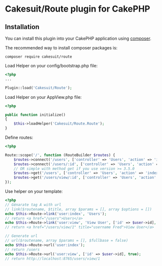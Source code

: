 # Cakesuit/Route plugin for CakePHP

## Installation

You can install this plugin into your CakePHP application using [composer](http://getcomposer.org).

The recommended way to install composer packages is:

```
composer require cakesuit/route

```

Load Helper on your config/bootstrap.php file:
```php
<?php
...

Plugin::load('Cakesuit/Route');
```

Load Helper on your AppView.php file:
```php
<?php

public function initialize()
{
    $this->loadHelper('Cakesuit/Route.Route');
}
```

Define routes:
```php
<?php

Route::scope('/', function (RouteBuilder $routes) {
    $routes->connect('/users', ['controller' => 'Users', 'action' => 'index'], ['_name' => 'users:index']);
    $routes->connect('/users/:id', ['controller' => 'Users', 'action' => 'view'], ['_name' => 'users:view']);
    // OR simple with method get if you use version >= 3.5.0
    $routes->get('/users', ['controller' => 'Users', 'action' => 'index'], 'users:index');
    $routes->get('/users/view/:id', ['controller' => 'Users', 'action' => 'view'], 'users:view');
});

```


Use helper on your template:
```php
<?php 
// Génarate tag A with url
// link($routename, $title, array $params = [], array $options = [])
echo $this->Route->link('user:index', 'Users');
// return <a href="/users">Users</a>
echo $this->Route->link('user:view', 'View User', ['id' => $user->id], ['title' => 'username ' . $user->username]);
// return <a href="/users/view/1" title="username Fred">View User</a>

// Generate url
// url($routename, array $params = [], $fullbase = false)
echo $this->Route->url('user:index');
// return /users
echo $this->Route->url('user:view', ['id' => $user->id], true);
// return http://localhost:8765/users/view/1
```
